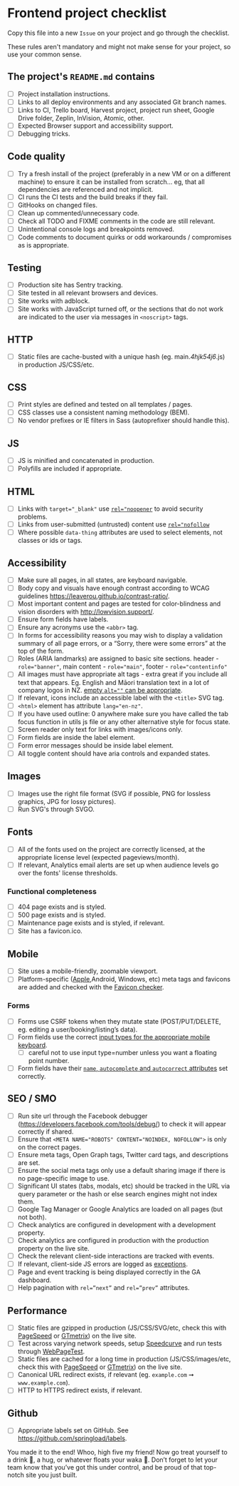 # Frontend project checklist

Copy this file into a new `Issue` on your project and go through the checklist.

These rules aren't mandatory and might not make sense for your project, so use your common sense.

## The project's `README.md` contains

- [ ] Project installation instructions.
- [ ] Links to all deploy environments and any associated Git branch names.
- [ ] Links to CI, Trello board, Harvest project, project run sheet, Google Drive folder, Zeplin, InVision, Atomic, other.
- [ ] Expected Browser support and accessibility support.
- [ ] Debugging tricks.

## Code quality

- [ ] Try a fresh install of the project (preferably in a new VM or on a different machine) to ensure it can be installed from scratch... eg, that all dependencies are referenced and not implicit.
- [ ] CI runs the CI tests and the build breaks if they fail.
- [ ] GitHooks on changed files.
- [ ] Clean up commented/unnecessary code.
- [ ] Check all TODO and FIXME comments in the code are still relevant.
- [ ] Unintentional console logs and breakpoints removed.
- [ ] Code comments to document quirks or odd workarounds / compromises as is appropriate.

## Testing

- [ ] Production site has Sentry tracking.
- [ ] Site tested in all relevant browsers and devices.
- [ ] Site works with adblock.
- [ ] Site works with JavaScript turned off, or the sections that do not work are indicated to the user via messages in `<noscript>` tags.

## HTTP

- [ ] Static files are cache-busted with a unique hash (eg. main._4hjk54j6_.js) in production JS/CSS/etc.

##  CSS

- [ ] Print styles are defined and tested on all templates / pages.
- [ ] CSS classes use a consistent naming methodology (BEM).
- [ ] No vendor prefixes or IE filters in Sass (autoprefixer should handle this).

## JS

- [ ] JS is minified and concatenated in production.
- [ ] Polyfills are included if appropriate.

## HTML

- [ ] Links with `target="_blank"` use [`rel="noopener`](https://mathiasbynens.github.io/rel-noopener/) to avoid security problems.
- [ ] Links from user-submitted (untrusted) content use [`rel="nofollow`](https://support.google.com/webmasters/answer/96569)
- [ ] Where possible `data-thing` attributes are used to select elements, not classes or ids or tags.

## Accessibility

- [ ] Make sure all pages, in all states, are keyboard navigable.
- [ ] Body copy and visuals have enough contrast according to WCAG guidelines https://leaverou.github.io/contrast-ratio/.
- [ ] Most important content and pages are tested for color-blindness and vision disorders with http://lowvision.support/.
- [ ] Ensure form fields have labels.
- [ ] Ensure any acronyms use the `<abbr>` tag.
- [ ] In forms for accessibility reasons you may wish to display a validation summary of all page errors, or a “Sorry, there were some errors” at the top of the form.
- [ ] Roles (ARIA landmarks) are assigned to basic site sections.
header - `role="banner"`, main content - `role="main"`, footer - `role="contentinfo"`
- [ ] All images must have appropriate alt tags - extra great if you include all text that appears. Eg. English and Māori translation text in a lot of company logos in NZ. [empty `alt=""` can be appropriate](http://osric.com/chris/accidental-developer/2012/01/when-should-alt-text-be-blank/).
- [ ] If relevant, icons include an accessible label with the `<title>` SVG tag.
- [ ] `<html>` element has attribute `lang="en-nz"`.
- [ ] If you have used outline: 0 anywhere make sure you have called the tab focus function in utils js file or any other alternative style for focus state.
- [ ] Screen reader only text for links with images/icons only.
- [ ] Form fields are inside the label element.
- [ ] Form error messages should be inside label element.
- [ ] All toggle content should have aria controls and expanded states.

## Images

- [ ] Images use the right file format (SVG if possible, PNG for lossless graphics, JPG for lossy pictures).
- [ ] Run SVG's through SVGO.

## Fonts

- [ ] All of the fonts used on the project are correctly licensed, at the appropriate license level (expected pageviews/month).
- [ ] If relevant, Analytics email alerts are set up when audience levels go over the fonts' license thresholds.

### Functional completeness

- [ ] 404 page exists and is styled.
- [ ] 500 page exists and is styled.
- [ ] Maintenance page exists and is styled, if relevant.
- [ ] Site has a favicon.ico.

## Mobile

- [ ] Site uses a mobile-friendly, zoomable viewport.
- [ ] Platform-specific ([Apple](https://developer.apple.com/library/safari/documentation/AppleApplications/Reference/SafariHTMLRef/Articles/MetaTags.html),Android, Windows, etc) meta tags and favicons are added and checked with the [Favicon checker](https://realfavicongenerator.net/favicon_checker).

### Forms

- [ ] Forms use CSRF tokens when they mutate state (POST/PUT/DELETE, eg. editing a user/booking/listing’s data).
- [ ] Form fields use the correct [input types for the appropriate mobile keyboard](http://baymard.com/labs/touch-keyboard-types).
  - [ ] careful not to use input type=number unless you want a floating point number.
- [ ] Form fields have their [`name`, `autocomplete` and `autocorrect` attributes](https://html.spec.whatwg.org/multipage/forms.html#attr-fe-autocomplete) set correctly.

## SEO / SMO

- [ ] Run site url through the Facebook debugger (https://developers.facebook.com/tools/debug/) to check it will appear correctly if shared.
- [ ] Ensure that `<META NAME="ROBOTS" CONTENT="NOINDEX, NOFOLLOW">` is only on the correct pages.
- [ ] Ensure meta tags, Open Graph tags, Twitter card tags, and descriptions are set.
- [ ] Ensure the social meta tags only use a default sharing image if there is no page-specific image to use.
- [ ] Significant UI states (tabs, modals, etc) should be tracked in the URL via query parameter or the hash or else search engines might not index them.
- [ ] Google Tag Manager or Google Analytics are loaded on all pages (but not both).
- [ ] Check analytics are configured in development with a development property.
- [ ] Check analytics are configured in production with the production property on the live site.
- [ ] Check the relevant client-side interactions are tracked with events.
- [ ] If relevant, client-side JS errors are logged as [exceptions](https://developers.google.com/analytics/devguides/collection/analyticsjs/exceptions).
- [ ] Page and event tracking is being displayed correctly in the GA dashboard.
- [ ] Help pagination with `rel=”next”` and `rel=”prev”` attributes.

## Performance

- [ ] Static files are gzipped in production (JS/CSS/SVG/etc, check this with [PageSpeed](https://developers.google.com/speed/pagespeed/insights/) or [GTmetrix](https://gtmetrix.com/)) on the live site. 
- [ ] Test across varying network speeds, setup [Speedcurve](https://speedcurve.com/) and run tests through [WebPageTest](http://www.webpagetest.org/).
- [ ] Static files are cached for a long time in production (JS/CSS/images/etc, check this with [PageSpeed](https://developers.google.com/speed/pagespeed/insights/) or [GTmetrix](https://gtmetrix.com/)) on the live site.
- [ ] Canonical URL redirect exists, if relevant (eg. `example.com` ➞ `www.example.com`).
- [ ] HTTP to HTTPS redirect exists, if relevant.

## Github 

- [ ] Appropriate labels set on GitHub. See https://github.com/springload/labels.

You made it to the end! Whoo, high five my friend! Now go treat yourself to a drink :tropical_drink:, a hug, or whatever floats your waka :rainbow:. Don’t forget to let your team know that you’ve got this under control, and be proud of that top-notch site you just built.
